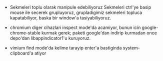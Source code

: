 * Sekmeleri toplu olarak manipule edebiliyoruz
Sekmeleri ctrl'ye basip mouse ile secerek grupluyoruz, grupladigimiz sekmeleri
topluca kapatabiliyor, baska bir window'a tasiyabiliyoruz.

* chromium diger cihazlari inspect mode'da acamiyor, bunun icin google-chrome-stable
kurmak gerek; paketi google'dan indirip kurmadan once depo'dan
libappindicator1'u kuruyoruz.

* vimium find mode'da kelime tarayip enter'a bastiginda system-clipboard'a
atiyor

